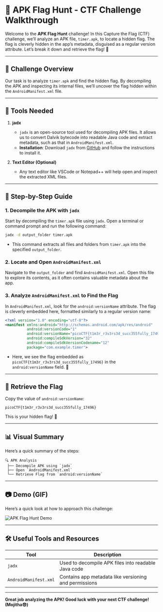 # **📱 APK Flag Hunt - CTF Challenge Walkthrough**

Welcome to the **APK Flag Hunt** challenge! In this Capture the Flag (CTF) challenge, we’ll analyze an APK file, `timer.apk`, to locate a hidden flag. The flag is cleverly hidden in the app’s metadata, disguised as a regular version attribute. Let’s break it down and retrieve the flag! 🚀

---

## **📜 Challenge Overview**

Our task is to analyze `timer.apk` and find the hidden flag. By decompiling the APK and inspecting its internal files, we’ll uncover the flag hidden within the `AndroidManifest.xml` file.

---

## **🔧 Tools Needed**

1. **jadx**  
   - `jadx` is an open-source tool used for decompiling APK files. It allows us to convert Dalvik bytecode into readable Java code and extract metadata, such as that in `AndroidManifest.xml`.
   - **Installation**: Download `jadx` from [GitHub](https://github.com/skylot/jadx) and follow the instructions to install it.

2. **Text Editor (Optional)**  
   - Any text editor like VSCode or Notepad++ will help open and inspect the extracted XML files.

---

## **👣 Step-by-Step Guide**

### 1. **Decompile the APK with `jadx`**  
   Start by decompiling the `timer.apk` file using `jadx`. Open a terminal or command prompt and run the following command:

   ```bash
   jadx -d output_folder timer.apk
   ```
   - This command extracts all files and folders from `timer.apk` into the specified `output_folder`.

### 2. **Locate and Open `AndroidManifest.xml`**  
   Navigate to the `output_folder` and find `AndroidManifest.xml`. Open this file to explore its contents, as it often contains valuable metadata about the app.

### 3. **Analyze `AndroidManifest.xml` to Find the Flag**  
   In `AndroidManifest.xml`, look for the `android:versionName` attribute. The flag is cleverly embedded here, formatted similarly to a regular version name:

   ```xml
   <?xml version="1.0" encoding="utf-8"?>
   <manifest xmlns:android="http://schemas.android.com/apk/res/android"
             android:versionCode="1"
             android:versionName="picoCTF{t1m3r_r3v3rs3d_succ355fully_17496}"
             android:compileSdkVersion="32"
             android:compileSdkVersionCodename="12"
             package="com.example.timer">
   ```
   - Here, we see the flag embedded as `picoCTF{t1m3r_r3v3rs3d_succ355fully_17496}` in the `android:versionName` field. 🎉

---

## **🚩 Retrieve the Flag**

Copy the value of `android:versionName`:

```
picoCTF{t1m3r_r3v3rs3d_succ355fully_17496}
```

This is your hidden flag! 🎉

---

## **📊 Visual Summary**

Here’s a quick summary of the steps:

```text
🔍 APK Analysis
 ├── Decompile APK using `jadx`
 ├── Open `AndroidManifest.xml`
 └── Retrieve Flag from `android:versionName`
```

---

## **📷 Demo (GIF)**

Here’s a quick look at how to approach this challenge:

![APK Flag Hunt Demo](https://i.giphy.com/media/v1.Y2lkPTc5MGI3NjExMXJubW9iNWRqM2Y1bGw4MDQ2dmtndHNoczY1d3N1NjRvaHF6N3oweSZlcD12MV9pbnRlcm5hbF9naWZfYnlfaWQmY3Q9Zw/hTlvdJNvg7vzrkjHtn/giphy.gif)

---

## **🛠️ Useful Tools and Resources**

| Tool        | Description                                                   |
|-------------|---------------------------------------------------------------|
| `jadx`      | Used to decompile APK files into readable Java code           |
| `AndroidManifest.xml` | Contains app metadata like versioning and permissions |

--- 

**Great job analyzing the APK! Good luck with your next CTF challenge! (Mojitha😎)**
